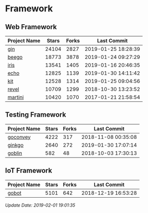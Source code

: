 # Framework

## Web Framework

| Project Name | Stars | Forks | Last Commit |
| ------------ | ----- | ----- | ----------- |
| [gin](https://github.com/gin-gonic/gin) | 24104 | 2827 | 2019-01-25 18:28:39 |
| [beego](https://github.com/astaxie/beego) | 18773 | 3878 | 2019-01-24 09:27:29 |
| [iris](https://github.com/kataras/iris) | 13541 | 1405 | 2019-01-16 20:46:35 |
| [echo](https://github.com/labstack/echo) | 12825 | 1139 | 2019-01-30 14:11:42 |
| [kit](https://github.com/go-kit/kit) | 12528 | 1314 | 2019-01-25 09:04:56 |
| [revel](https://github.com/revel/revel) | 10709 | 1299 | 2018-10-30 13:23:52 |
| [martini](https://github.com/go-martini/martini) | 10420 | 1070 | 2017-01-21 21:58:54 |

## Testing Framework

| Project Name | Stars | Forks | Last Commit |
| ------------ | ----- | ----- | ----------- |
| [goconvey](https://github.com/smartystreets/goconvey) | 4222 | 317 | 2018-11-08 00:35:08 |
| [ginkgo](https://github.com/onsi/ginkgo) | 2640 | 272 | 2019-01-30 17:07:14 |
| [goblin](https://github.com/franela/goblin) | 582 | 48 | 2018-10-03 17:30:13 |

## IoT Framework

| Project Name | Stars | Forks | Last Commit |
| ------------ | ----- | ----- | ----------- |
| [gobot](https://github.com/hybridgroup/gobot) | 5101 | 642 | 2018-12-19 16:53:28 |

*Update Date: 2019-02-01 19:01:35*